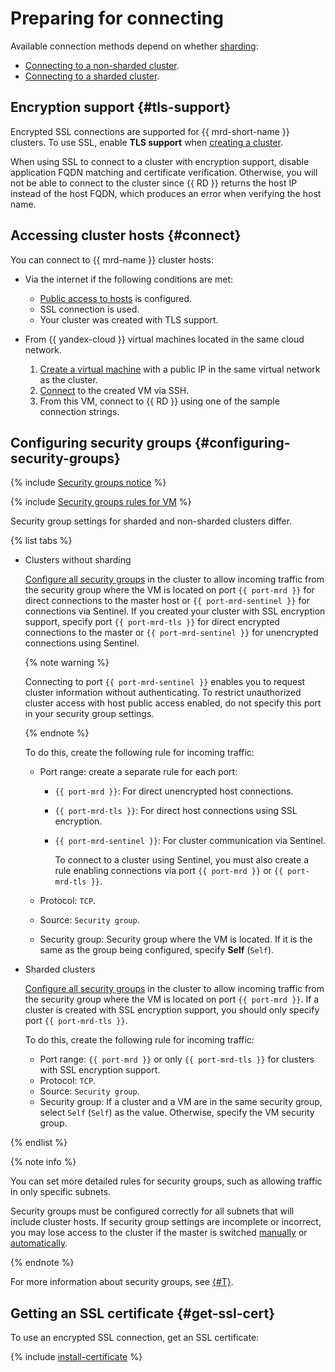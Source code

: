 # Preparing for connecting

Available connection methods depend on whether [sharding](../../concepts/sharding.md):

* [Connecting to a non-sharded cluster](./non-sharded.md).
* [Connecting to a sharded cluster](./sharded.md).

## Encryption support {#tls-support}

Encrypted SSL connections are supported for {{ mrd-short-name }} clusters. To use SSL, enable **TLS support** when [creating a cluster](../cluster-create.md).

When using SSL to connect to a cluster with encryption support, disable application FQDN matching and certificate verification. Otherwise, you will not be able to connect to the cluster since {{ RD }} returns the host IP instead of the host FQDN, which produces an error when verifying the host name.

## Accessing cluster hosts {#connect}

You can connect to {{ mrd-name }} cluster hosts:

* Via the internet if the following conditions are met:

   * [Public access to hosts](../hosts.md#public-access) is configured.
   * SSL connection is used.
   * Your cluster was created with TLS support.

* From {{ yandex-cloud }} virtual machines located in the same cloud network.

   
   1. [Create a virtual machine](../../../compute/operations/vm-create/create-linux-vm.md) with a public IP in the same virtual network as the cluster.
   1. [Connect](../../../compute/operations/vm-connect/ssh.md) to the created VM via SSH.
   1. From this VM, connect to {{ RD }} using one of the sample connection strings.




## Configuring security groups {#configuring-security-groups}

{% include [Security groups notice](../../../_includes/mdb/sg-rules-connect.md) %}

{% include [Security groups rules for VM](../../../_includes/mdb/mrd/connect/sg-rules-for-vm.md) %}

Security group settings for sharded and non-sharded clusters differ.

{% list tabs %}

* Clusters without sharding

   [Configure all security groups](../../../vpc/operations/security-group-add-rule.md) in the cluster to allow incoming traffic from the security group where the VM is located on port `{{ port-mrd }}` for direct connections to the master host or `{{ port-mrd-sentinel }}` for connections via Sentinel. If you created your cluster with SSL encryption support, specify port `{{ port-mrd-tls }}` for direct encrypted connections to the master or `{{ port-mrd-sentinel }}` for unencrypted connections using Sentinel.

   {% note warning %}

   Connecting to port `{{ port-mrd-sentinel }}` enables you to request cluster information without authenticating. To restrict unauthorized cluster access with host public access enabled, do not specify this port in your security group settings.

   {% endnote %}

   To do this, create the following rule for incoming traffic:

   * Port range: create a separate rule for each port:

      * `{{ port-mrd }}`: For direct unencrypted host connections.
      * `{{ port-mrd-tls }}`: For direct host connections using SSL encryption.
      * `{{ port-mrd-sentinel }}`: For cluster communication via Sentinel.

         To connect to a cluster using Sentinel, you must also create a rule enabling connections via port `{{ port-mrd }}` or `{{ port-mrd-tls }}`.

   * Protocol: `TCP`.
   * Source: `Security group`.
   * Security group: Security group where the VM is located. If it is the same as the group being configured, specify **Self** (`Self`).

* Sharded clusters

   [Configure all security groups](../../../vpc/operations/security-group-add-rule.md) in the cluster to allow incoming traffic from the security group where the VM is located on port `{{ port-mrd }}`. If a cluster is created with SSL encryption support, you should only specify port `{{ port-mrd-tls }}`.

   To do this, create the following rule for incoming traffic:

   * Port range: `{{ port-mrd }}` or only `{{ port-mrd-tls }}` for clusters with SSL encryption support.
   * Protocol: `TCP`.
   * Source: `Security group`.
   * Security group: If a cluster and a VM are in the same security group, select `Self` (`Self`) as the value. Otherwise, specify the VM security group.

{% endlist %}

{% note info %}

You can set more detailed rules for security groups, such as allowing traffic in only specific subnets.

Security groups must be configured correctly for all subnets that will include cluster hosts. If security group settings are incomplete or incorrect, you may lose access to the cluster if the master is switched [manually](../failover.md) or [automatically](../../concepts/replication.md#availability).

{% endnote %}

For more information about security groups, see [{#T}](../../concepts/network.md#security-groups).


## Getting an SSL certificate {#get-ssl-cert}

To use an encrypted SSL connection, get an SSL certificate:

{% include [install-certificate](../../../_includes/mdb/mrd/install-certificate.md) %}
